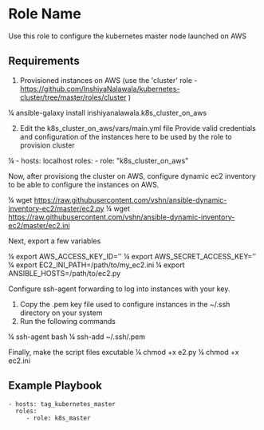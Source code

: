 Role Name
=========

Use this role to configure the kubernetes master node launched on AWS 

Requirements
------------

1. Provisioned instances on AWS (use the 'cluster' role - https://github.com/InshiyaNalawala/kubernetes-cluster/tree/master/roles/cluster )

¼ ansible-galaxy install inshiyanalawala.k8s_cluster_on_aws

2. Edit the k8s_cluster_on_aws/vars/main.yml file 
   Provide valid credentials and configuration of the instances here to be used by the role to provision cluster 
   
¼   - hosts: localhost
      roles:
       - role: "k8s_cluster_on_aws"


Now, after provisiong the cluster on AWS, configure dynamic ec2 inventory to be able to configure the instances on AWS.

¼ wget https://raw.githubusercontent.com/vshn/ansible-dynamic-inventory-ec2/master/ec2.py
¼ wget https://raw.githubusercontent.com/vshn/ansible-dynamic-inventory-ec2/master/ec2.ini

Next, export a few variables 

¼ export AWS_ACCESS_KEY_ID=’<your access key>'
¼ export AWS_SECRET_ACCESS_KEY=’<your secret key>'
¼ export EC2_INI_PATH=/path/to/my_ec2.ini
¼ export ANSIBLE_HOSTS=/path/to/ec2.py
    
Configure ssh-agent forwarding to log into instances with your key. 
1. Copy the .pem key file used to configure instances in the ~/.ssh directory on your system
2. Run the following commands

¼ ssh-agent bash
¼ ssh-add ~/.ssh/<your-key>.pem

Finally, make the script files excutable
¼ chmod +x e2.py
¼ chmod +x ec2.ini
    
    
Example Playbook
----------------

    - hosts: tag_kubernetes_master
      roles:
         - role: k8s_master


